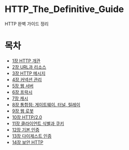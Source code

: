 # HTTP_The_Definitive_Guide
HTTP 완벽 가이드 정리

# 목차
- [1장 HTTP 개관](https://github.com/sonhyoseon/HTTP_The_Definitive_Guide/blob/main/HTTP%20%EC%99%84%EB%B2%BD%20%EA%B0%80%EC%9D%B4%EB%93%9C%201%EB%B6%80%20%5B1%EC%9E%A5%20HTTP%20%EA%B0%9C%EA%B4%80%5D.md
)
- [2장 URL과 리소스](https://github.com/sonhyoseon/HTTP_The_Definitive_Guide/blob/main/HTTP%20%EC%99%84%EB%B2%BD%20%EA%B0%80%EC%9D%B4%EB%93%9C%201%EB%B6%80%20%5B2%EC%9E%A5%20URL%EA%B3%BC%20%EB%A6%AC%EC%86%8C%EC%8A%A4%5D.md)
- [3장 HTTP 메시지](https://github.com/sonhyoseon/HTTP_The_Definitive_Guide/blob/main/HTTP%20%EC%99%84%EB%B2%BD%20%EA%B0%80%EC%9D%B4%EB%93%9C%201%EB%B6%80%20%5B3%EC%9E%A5%20HTTP%20%EB%A9%94%EC%8B%9C%EC%A7%80%5D.md)
- [4장 커넥션 관리](https://github.com/sonhyoseon/HTTP_The_Definitive_Guide/blob/main/HTTP%20%EC%99%84%EB%B2%BD%20%EA%B0%80%EC%9D%B4%EB%93%9C%201%EB%B6%80%20%5B4%EC%9E%A5%20%EC%BB%A4%EB%84%A5%EC%85%98%20%EA%B4%80%EB%A6%AC%5D.md)
- [5장 웹 서버](https://github.com/sonhyoseon/HTTP_The_Definitive_Guide/blob/main/HTTP%20%EC%99%84%EB%B2%BD%20%EA%B0%80%EC%9D%B4%EB%93%9C%201%EB%B6%80%20%5B5%EC%9E%A5%20%EC%9B%B9%20%EC%84%9C%EB%B2%84%5D.md)
- [6장 프락시](https://github.com/sonhyoseon/HTTP_The_Definitive_Guide/blob/main/HTTP%20%EC%99%84%EB%B2%BD%20%EA%B0%80%EC%9D%B4%EB%93%9C%202%EB%B6%80%20%5B6%EC%9E%A5%20%ED%94%84%EB%9D%BD%EC%8B%9C%5D.md)
- [7장 캐시](https://github.com/sonhyoseon/HTTP_The_Definitive_Guide/blob/main/HTTP%20%EC%99%84%EB%B2%BD%20%EA%B0%80%EC%9D%B4%EB%93%9C%202%EB%B6%80%20%5B7%EC%9E%A5%20%EC%BA%90%EC%8B%9C%5D.md)
- [8장 통합점: 게이트웨이. 터널, 릴레이](https://github.com/sonhyoseon/HTTP_The_Definitive_Guide/blob/main/HTTP%20%EC%99%84%EB%B2%BD%20%EA%B0%80%EC%9D%B4%EB%93%9C%202%EB%B6%80%20%5B8%EC%9E%A5%20%ED%86%B5%ED%95%A9%EC%A0%90:%20%EA%B2%8C%EC%9D%B4%ED%8A%B8%EC%9B%A8%EC%9D%B4%2C%20%ED%84%B0%EB%84%90%2C%20%EB%A6%B4%EB%A0%88%EC%9D%B4%5D.md)
- [9장 웹 로봇](https://github.com/sonhyoseon/HTTP_The_Definitive_Guide/blob/main/HTTP%20%EC%99%84%EB%B2%BD%20%EA%B0%80%EC%9D%B4%EB%93%9C%202%EB%B6%80%20%5B9%EC%9E%A5%20%EC%9B%B9%20%EB%A1%9C%EB%B4%87%5D.md)
- [10장 HTTP/2.0](https://github.com/sonhyoseon/HTTP_The_Definitive_Guide/blob/main/HTTP%20%EC%99%84%EB%B2%BD%20%EA%B0%80%EC%9D%B4%EB%93%9C%201%EB%B6%80%20%5B10%EC%9E%A5%20HTTP%202.0%5D.md)
- [11장 클라이언트 식별과 쿠키](https://github.com/sonhyoseon/HTTP_The_Definitive_Guide/blob/main/HTTP%20%EC%99%84%EB%B2%BD%20%EA%B0%80%EC%9D%B4%EB%93%9C%201%EB%B6%80%20%5B11%EC%9E%A5%20%ED%81%B4%EB%9D%BC%EC%9D%B4%EC%96%B8%ED%8A%B8%20%EC%8B%9D%EB%B3%84%EA%B3%BC%20%EC%BF%A0%ED%82%A4%5D.md)
- [12장 기본 인증](https://github.com/sonhyoseon/HTTP_The_Definitive_Guide/blob/main/HTTP%20%EC%99%84%EB%B2%BD%20%EA%B0%80%EC%9D%B4%EB%93%9C%203%EB%B6%80%20%5B12%EC%9E%A5%20%EA%B8%B0%EB%B3%B8%20%EC%9D%B8%EC%A6%9D%5D.md)
- [13장 다이제스트 인증](https://github.com/sonhyoseon/HTTP_The_Definitive_Guide/blob/main/HTTP%20%EC%99%84%EB%B2%BD%20%EA%B0%80%EC%9D%B4%EB%93%9C%203%EB%B6%80%20%5B13%EC%9E%A5%20%EB%8B%A4%EC%9D%B4%EC%A0%9C%EC%8A%A4%ED%8A%B8%20%EC%9D%B8%EC%A6%9D%5D.md)
- [14장 보안 HTTP](https://github.com/sonhyoseon/HTTP_The_Definitive_Guide/blob/main/HTTP%20%EC%99%84%EB%B2%BD%20%EA%B0%80%EC%9D%B4%EB%93%9C%203%EB%B6%80%20%5B14%EC%9E%A5%20%EB%B3%B4%EC%95%88%20HTTP%5D.md)
